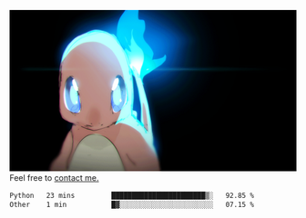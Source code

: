 [gif]: https://raw.githubusercontent.com/uysalserkan/uysalserkan/master/charmander-2.gif

![gif]
Feel free to [contact me.](mailto:uysalserkan08@gmail.com)
<!--
<div align="center">
<p>Profile Visitor Counter</p>
<img src="https://profile-counter.glitch.me/uysalserkan/count.svg" alt="hit counter" align="center">
</div>
-->
<!--START_SECTION:waka-->

```text
Python   23 mins         ███████████████████████▒░   92.85 %
Other    1 min           █▓░░░░░░░░░░░░░░░░░░░░░░░   07.15 %
```

<!--END_SECTION:waka-->

